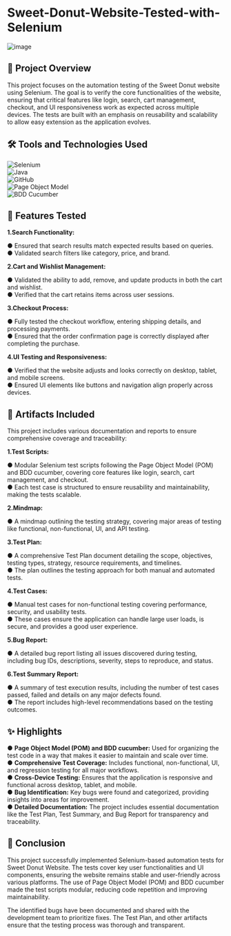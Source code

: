 # Sweet-Donut-Website-Tested-with-Selenium

![image](https://github.com/user-attachments/assets/fcb2c835-aa31-4ab0-ad83-1bb133b6c53e)


## 📌 Project Overview
This project focuses on the automation testing of the Sweet Donut website using Selenium. The goal is to verify the core functionalities of the website, ensuring that critical features like login, search, cart management, checkout, and UI responsiveness work as expected across multiple devices. The tests are built with an emphasis on reusability and scalability to allow easy extension as the application evolves.

## 🛠️ Tools and Technologies Used

![Selenium]( https://img.shields.io/badge/Cypress-Testing-blue) <br/>
![Java]( https://img.shields.io/badge/Java-Language-yellow)  <br/>
![GitHub]( https://img.shields.io/badge/GitHub-Version_Control-4183CA)   <br/>
![Page Object Model]( https://img.shields.io/badge/Page_Object_Model-Framework-00A859)  <br/>
![BDD Cucumber]( https://img.shields.io/badge/BDD_Cucumber-Framework-00A859)  <br/>

## 📂 Features Tested
**1.Search Functionality:**

&#x25CF;  Ensured that search results match expected results based on queries.  <br/>
&#x25CF;  Validated search filters like category, price, and brand.  <br/>

**2.Cart and Wishlist Management:**

&#x25CF;  Validated the ability to add, remove, and update products in both the cart and wishlist.  <br/>
&#x25CF;  Verified that the cart retains items across user sessions.  <br/>

**3.Checkout Process:**

&#x25CF;  Fully tested the checkout workflow, entering shipping details, and processing payments.  <br/>
&#x25CF;  Ensured that the order confirmation page is correctly displayed after completing the purchase.  <br/>

**4.UI Testing and Responsiveness:**

&#x25CF;  Verified that the website adjusts and looks correctly on desktop, tablet, and mobile screens.  <br/>
&#x25CF;  Ensured UI elements like buttons and navigation align properly across devices.  <br/>

## 📄 Artifacts Included

This project includes various documentation and reports to ensure comprehensive coverage and traceability: <br/>

**1.Test Scripts:**

&#x25CF; Modular Selenium test scripts following the Page Object Model (POM) and BDD cucumber, covering core features like login, search, cart management, and checkout. <br/>
&#x25CF; Each test case is structured to ensure reusability and maintainability, making the tests scalable.  <br/>

**2.Mindmap:**

&#x25CF; A mindmap outlining the testing strategy, covering major areas of testing like functional, non-functional, UI, and API testing. <br/>

**3.Test Plan:**

&#x25CF; A comprehensive Test Plan document detailing the scope, objectives, testing types, strategy, resource requirements, and timelines. <br/>
&#x25CF; The plan outlines the testing approach for both manual and automated tests.  <br/>

**4.Test Cases:**

&#x25CF; Manual test cases for non-functional testing covering performance, security, and usability tests. <br/>
&#x25CF; These cases ensure the application can handle large user loads, is secure, and provides a good user experience.  <br/>

**5.Bug Report:**

&#x25CF; A detailed bug report listing all issues discovered during testing, including bug IDs, descriptions, severity, steps to reproduce, and status. <br/>

**6.Test Summary Report:**

&#x25CF; A summary of test execution results, including the number of test cases passed, failed and details on any major defects found. <br/>
&#x25CF; The report includes high-level recommendations based on the testing outcomes.  <br/>

## ✨ Highlights

&#x25CF; **Page Object Model (POM) and BDD cucumber:** Used for organizing the test code in a way that makes it easier to maintain and scale over time.<br/>
&#x25CF; **Comprehensive Test Coverage:** Includes functional, non-functional, UI, and regression testing for all major workflows.<br/>
&#x25CF; **Cross-Device Testing:** Ensures that the application is responsive and functional across desktop, tablet, and mobile.<br/>
&#x25CF; **Bug Identification:** Key bugs were found and categorized, providing insights into areas for improvement.<br/>
&#x25CF; **Detailed Documentation:** The project includes essential documentation like the Test Plan, Test Summary, and Bug Report for transparency and traceability.<br/>

## 📝 Conclusion

This project successfully implemented Selenium-based automation tests for Sweet Donut Website. The tests cover key user functionalities and UI components, ensuring the website remains stable and user-friendly across various platforms. The use of Page Object Model (POM) and BDD cucumber made the test scripts modular, reducing code repetition and improving maintainability.<br/>

The identified bugs have been documented and shared with the development team to prioritize fixes. The Test Plan, and other artifacts ensure that the testing process was thorough and transparent.<br/>
